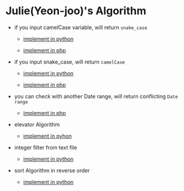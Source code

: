 # Julie(Yeon-joo)'s Algorithm 

- if you input camelCase variable, will return `snake_case`

	- [implement in python](python/snake_case.py)

	- [implement in php](https://github.com/julie-oh/Algorithm_of_Julie/blob/master/php/underbarCase.php)


- if you input snake_case, will return `camelCase`

	- [implement in python](https://github.com/julie-oh/Algorithm_of_Julie/blob/master/python/camelCase.py)
	
	- [implement in php](https://github.com/julie-oh/Algorithm_of_Julie/blob/master/php/camelCase.php)
	

- you can check with another Date range, will return conflicting `Date range` 

	- [implement in php](https://github.com/julie-oh/Algorithm_of_Julie/blob/master/php/getConflictDateRange.php)

- elevator Algorithm
	
	- [implement in pyhon](python/elavator.py)
	
- integer filter from text file 

	- [implement in python](python/integer_filter.py)

- sort Algorithm in reverse order

	- [implement in python](python/reverse_sort.py)